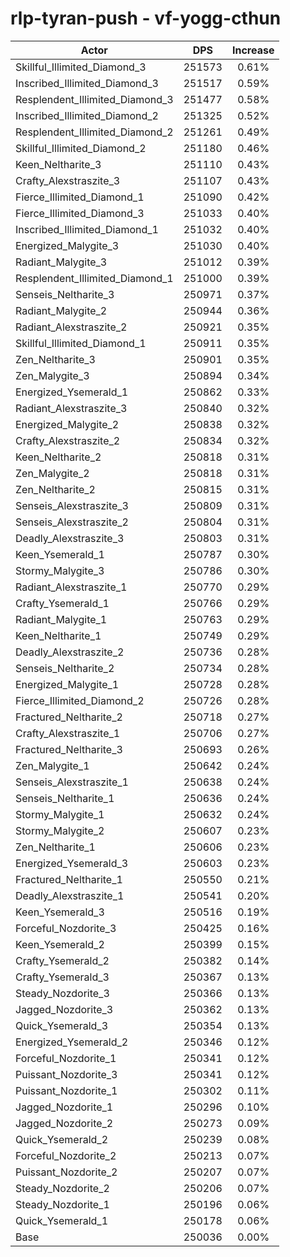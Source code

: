 # rlp-tyran-push - vf-yogg-cthun
| Actor | DPS | Increase |
|---|:---:|:---:|
|Skillful_Illimited_Diamond_3|251573|0.61%|
|Inscribed_Illimited_Diamond_3|251517|0.59%|
|Resplendent_Illimited_Diamond_3|251477|0.58%|
|Inscribed_Illimited_Diamond_2|251325|0.52%|
|Resplendent_Illimited_Diamond_2|251261|0.49%|
|Skillful_Illimited_Diamond_2|251180|0.46%|
|Keen_Neltharite_3|251110|0.43%|
|Crafty_Alexstraszite_3|251107|0.43%|
|Fierce_Illimited_Diamond_1|251090|0.42%|
|Fierce_Illimited_Diamond_3|251033|0.40%|
|Inscribed_Illimited_Diamond_1|251032|0.40%|
|Energized_Malygite_3|251030|0.40%|
|Radiant_Malygite_3|251012|0.39%|
|Resplendent_Illimited_Diamond_1|251000|0.39%|
|Senseis_Neltharite_3|250971|0.37%|
|Radiant_Malygite_2|250944|0.36%|
|Radiant_Alexstraszite_2|250921|0.35%|
|Skillful_Illimited_Diamond_1|250911|0.35%|
|Zen_Neltharite_3|250901|0.35%|
|Zen_Malygite_3|250894|0.34%|
|Energized_Ysemerald_1|250862|0.33%|
|Radiant_Alexstraszite_3|250840|0.32%|
|Energized_Malygite_2|250838|0.32%|
|Crafty_Alexstraszite_2|250834|0.32%|
|Keen_Neltharite_2|250818|0.31%|
|Zen_Malygite_2|250818|0.31%|
|Zen_Neltharite_2|250815|0.31%|
|Senseis_Alexstraszite_3|250809|0.31%|
|Senseis_Alexstraszite_2|250804|0.31%|
|Deadly_Alexstraszite_3|250803|0.31%|
|Keen_Ysemerald_1|250787|0.30%|
|Stormy_Malygite_3|250786|0.30%|
|Radiant_Alexstraszite_1|250770|0.29%|
|Crafty_Ysemerald_1|250766|0.29%|
|Radiant_Malygite_1|250763|0.29%|
|Keen_Neltharite_1|250749|0.29%|
|Deadly_Alexstraszite_2|250736|0.28%|
|Senseis_Neltharite_2|250734|0.28%|
|Energized_Malygite_1|250728|0.28%|
|Fierce_Illimited_Diamond_2|250726|0.28%|
|Fractured_Neltharite_2|250718|0.27%|
|Crafty_Alexstraszite_1|250706|0.27%|
|Fractured_Neltharite_3|250693|0.26%|
|Zen_Malygite_1|250642|0.24%|
|Senseis_Alexstraszite_1|250638|0.24%|
|Senseis_Neltharite_1|250636|0.24%|
|Stormy_Malygite_1|250632|0.24%|
|Stormy_Malygite_2|250607|0.23%|
|Zen_Neltharite_1|250606|0.23%|
|Energized_Ysemerald_3|250603|0.23%|
|Fractured_Neltharite_1|250550|0.21%|
|Deadly_Alexstraszite_1|250541|0.20%|
|Keen_Ysemerald_3|250516|0.19%|
|Forceful_Nozdorite_3|250425|0.16%|
|Keen_Ysemerald_2|250399|0.15%|
|Crafty_Ysemerald_2|250382|0.14%|
|Crafty_Ysemerald_3|250367|0.13%|
|Steady_Nozdorite_3|250366|0.13%|
|Jagged_Nozdorite_3|250362|0.13%|
|Quick_Ysemerald_3|250354|0.13%|
|Energized_Ysemerald_2|250346|0.12%|
|Forceful_Nozdorite_1|250341|0.12%|
|Puissant_Nozdorite_3|250341|0.12%|
|Puissant_Nozdorite_1|250302|0.11%|
|Jagged_Nozdorite_1|250296|0.10%|
|Jagged_Nozdorite_2|250273|0.09%|
|Quick_Ysemerald_2|250239|0.08%|
|Forceful_Nozdorite_2|250213|0.07%|
|Puissant_Nozdorite_2|250207|0.07%|
|Steady_Nozdorite_2|250206|0.07%|
|Steady_Nozdorite_1|250196|0.06%|
|Quick_Ysemerald_1|250178|0.06%|
|Base|250036|0.00%|
